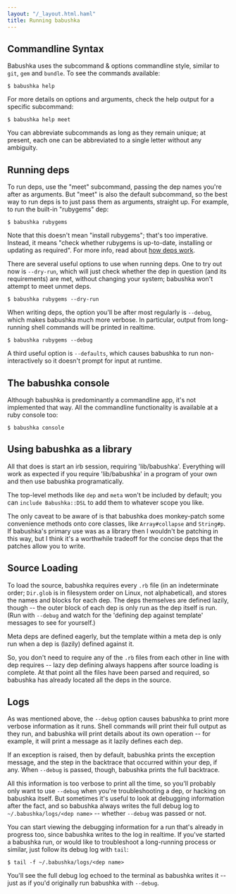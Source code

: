 ```yaml
---
layout: "/_layout.html.haml"
title: Running babushka
---
```



## Commandline Syntax

Babushka uses the subcommand & options commandline style, similar to `git`, `gem` and `bundle`. To see the commands available:

    $ babushka help

For more details on options and arguments, check the help output for a specific subcommand:

    $ babushka help meet

You can abbreviate subcommands as long as they remain unique; at present, each one can be abbreviated to a single letter without any ambiguity.


## Running deps

To run deps, use the "meet" subcommand, passing the dep names you're after as arguments. But "meet" is also the default subcommand, so the best way to run deps is to just pass them as arguments, straight up. For example, to run the built-in "rubygems" dep:

    $ babushka rubygems

Note that this doesn't mean "install rubygems"; that's too imperative. Instead, it means "check whether rubygems is up-to-date, installing or updating as required". For more info, read about [how deps work](http://babushka.me/how-deps-work).

There are several useful options to use when running deps. One to try out now is `--dry-run`, which will just check whether the dep in question (and its requirements) are met, without changing your system; babushka won't attempt to meet unmet deps.

    $ babushka rubygems --dry-run

When writing deps, the option you'll be after most regularly is `--debug`, which makes babushka much more verbose. In particular, output from long-running shell commands will be printed in realtime.

    $ babushka rubygems --debug

A third useful option is `--defaults`, which causes babushka to run non-interactively so it doesn't prompt for input at runtime.


## The babushka console

Although babushka is predominantly a commandline app, it's not implemented that way. All the commandline functionality is available at a ruby console too:

    $ babushka console


## Using babushka as a library

All that does is start an irb session, requiring 'lib/babushka'. Everything will work as expected if you require 'lib/babushka' in a program of your own and then use babushka programatically.

The top-level methods like `dep` and `meta` won't be included by default; you can `include Babushka::DSL` to add them to whatever scope you like.

The only caveat to be aware of is that babushka does monkey-patch some convenience methods onto core classes, like `Array#collapse` and `String#p`. If babushka's primary use was as a library then I wouldn't be patching in this way, but I think it's a worthwhile tradeoff for the concise deps that the patches allow you to write.


## Source Loading

To load the source, babushka requires every `.rb` file (in an indeterminate order; `Dir.glob` is in filesystem order on Linux, not alphabetical), and stores the names and blocks for each dep. The deps themselves are defined lazily, though -- the outer block of each dep is only run as the dep itself is run. (Run with `--debug` and watch for the 'defining dep against template' messages to see for yourself.)

Meta deps are defined eagerly, but the template within a meta dep is only run when a dep is (lazily) defined against it.

So, you don't need to require any of the `.rb` files from each other in line with dep requires -- lazy dep defining always happens after source loading is complete. At that point all the files have been parsed and required, so babushka has already located all the deps in the source.


## Logs

As was mentioned above, the `--debug` option causes babushka to print more verbose information as it runs. Shell commands will print their full output as they run, and babushka will print details about its own operation -- for example, it will print a message as it lazily defines each dep.

If an exception is raised, then by default, babushka prints the exception message, and the step in the backtrace that occurred within your dep, if any. When `--debug` is passed, though, babushka prints the full backtrace.

All this information is too verbose to print all the time, so you'll probably only want to use `--debug` when you're troubleshooting a dep, or hacking on babushka itself. But sometimes it's useful to look at debugging information after the fact, and so babushka always writes the full debug log to `~/.babushka/logs/<dep name>` -- whether `--debug` was passed or not.

You can start viewing the debugging information for a run that's already in progress too, since babushka writes to the log in realtime. If you've started a babushka run, or would like to troubleshoot a long-running process or similar, just follow its debug log with `tail`:

    $ tail -f ~/.babushka/logs/<dep name>

You'll see the full debug log echoed to the terminal as babushka writes it -- just as if you'd originally run babushka with `--debug`.
